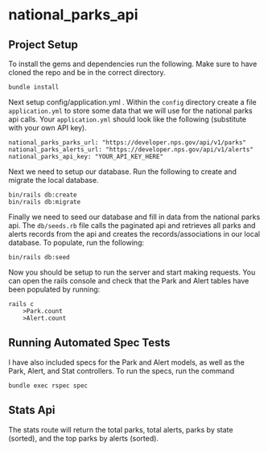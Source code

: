# national_parks_api

## Project Setup
To install the gems and dependencies run the following. Make sure to have cloned the repo and be in the correct directory.
```
bundle install
```
Next setup config/application.yml . Within the `config` directory create a file `application.yml` to store some data that we will use for the national parks api calls.
Your `application.yml` should look like the following (substitute with your own API key).
```
national_parks_parks_url: "https://developer.nps.gov/api/v1/parks"
national_parks_alerts_url: "https://developer.nps.gov/api/v1/alerts"
national_parks_api_key: "YOUR_API_KEY_HERE"
```
Next we need to setup our database. Run the following to create and migrate the local database.
```
bin/rails db:create
bin/rails db:migrate
```
Finally we need to seed our database and fill in data from the national parks api. The `db/seeds.rb` file calls the paginated api and retrieves all parks and alerts records from the api and creates the records/associations in our local database. To populate, run the following:
```
bin/rails db:seed
```
Now you should be setup to run the server and start making requests. You can open the rails console and check that the Park and Alert tables have been populated by running:
```
rails c
    >Park.count
    >Alert.count
```
## Running Automated Spec Tests
I have also included specs for the Park and Alert models, as well as the Park, Alert, and Stat controllers.
To run the specs, run the command
```
bundle exec rspec spec
```
## Stats Api
The stats route will return the total parks, total alerts, parks by state (sorted), and the top parks by alerts (sorted).

